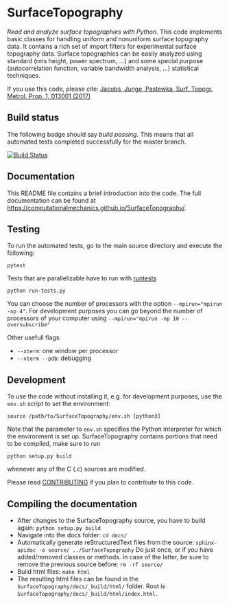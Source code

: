 SurfaceTopography
=================

*Read and analyze surface topographies with Python.* This code implements basic classes for handling uniform and
nonuniform surface topography data. It contains a rich set of import filters for experimental surface topography data.
Surface topographies can be easily analyzed using standard (rms height, power spectrum, ...) and some special purpose
(autocorrelation function, variable bandwidth analysis, ...) statistical techniques. 

If you use this code, please cite:
[Jacobs, Junge, Pastewka, Surf. Topogr. Metrol. Prop. 1, 013001 (2017)](https://doi.org/10.1088/2051-672X/aa51f8)

Build status
------------

The following badge should say _build passing_. This means that all automated tests completed successfully for the master branch.

[![Build Status](https://travis-ci.org/ComputationalMechanics/SurfaceTopography.svg?branch=master)](https://travis-ci.org/github/ComputationalMechanics/SurfaceTopography)

Documentation
-------------

This README file contains a brief introduction into the code. The full documentation can be found at https://computationalmechanics.github.io/SurfaceTopography/.

Testing
-------

To run the automated tests, go to the main source directory and execute the following:

```
pytest
```

Tests that are parallelizable have to run with [runtests](https://github.com/AntoineSIMTEK/runtests)
```
python run-tests.py 
``` 

You can choose the number of processors with the option `--mpirun="mpirun -np 4"`. For development purposes you can go beyond the number of processors of your computer using `--mpirun="mpirun -np 10 --oversubscribe"`

Other usefull flags:
- `--xterm`: one window per processor
- `--xterm --pdb`: debugging

Development
-----------

To use the code without installing it, e.g. for development purposes, use the `env.sh` script to set the environment:

```source /path/to/SurfaceTopography/env.sh [python3]```

Note that the parameter to `env.sh` specifies the Python interpreter for which the environment is set up. 
SurfaceTopography contains portions that need to be compiled, make sure to run

```python setup.py build```

whenever any of the C (.c) sources are modified.

Please read [CONTRIBUTING](CONTRIBUTING.md) if you plan to contribute to this code.

Compiling the documentation
---------------------------

- After changes to the SurfaceTopography source, you have to build again: ```python setup.py build```
- Navigate into the docs folder: ```cd docs/``` 
- Automatically generate reStructuredText files from the source: ```sphinx-apidoc -o source/ ../SurfaceTopography``` 
Do just once, or if you have added/removed classes or methods. In case of the latter, be sure to remove the previous
source before: ```rm -rf source/```
- Build html files: ```make html```
- The resulting html files can be found in the ```SurfaceTopography/docs/_build/html/``` folder. Root is
```SurfaceTopography/docs/_build/html/index.html```.
